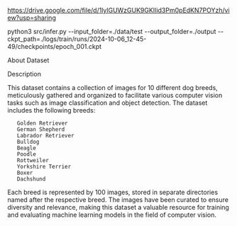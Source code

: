 https://drive.google.com/file/d/1lylGUWzGUK9GKIIid3Pm0pEdKN7POYzh/view?usp=sharing



python3 src/infer.py --input_folder=./data/test --output_folder=./output --ckpt_path=./logs/train/runs/2024-10-06_12-45-49/checkpoints/epoch_001.ckpt


About Dataset

Description

This dataset contains a collection of images for 10 different dog breeds, meticulously gathered and organized to facilitate various computer vision tasks such as image classification and object detection. The dataset includes the following breeds:

       Golden Retriever
       German Shepherd
       Labrador Retriever
       Bulldog
       Beagle
       Poodle
       Rottweiler
       Yorkshire Terrier
       Boxer
       Dachshund

Each breed is represented by 100 images, stored in separate directories named after the respective breed. The images have been curated to ensure diversity and relevance, making this dataset a valuable resource for training and evaluating machine learning models in the field of computer vision.
